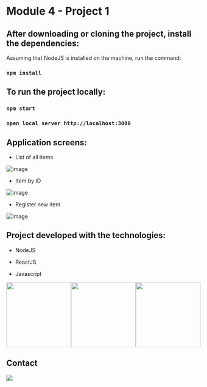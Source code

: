 # Module 4 - Project 1

## After downloading or cloning the project, install the dependencies:

Assuming that NodeJS is installed on the machine, run the command:

### `npm install`

## To run the project locally:

### `npm start`

### `open local server http://localhost:3000`

## Application screens:

* List of all items

![image](https://user-images.githubusercontent.com/97900313/183875042-7db10097-71c1-419d-85a6-e85960b1073b.png)

* Item by ID

![image](https://user-images.githubusercontent.com/97900313/183876258-285e64e8-1c04-450f-bc2d-37ce1e7c921b.png)

* Register new item

![image](https://user-images.githubusercontent.com/97900313/183876560-b93b397a-5485-45b2-8896-4f39e0bdc929.png)

## Project developed with the technologies:

* NodeJS

* ReactJS

* Javascript

<div style="display: flex;" style="margin: 3rem;">

<img src="https://raw.githubusercontent.com/tomchen/stack-icons/634d5c036a2a7ca0115c94ab2ce86c7e79e01e13/logos/nodejs.svg" height="170" width="170"/>

<img src="https://raw.githubusercontent.com/tomchen/stack-icons/634d5c036a2a7ca0115c94ab2ce86c7e79e01e13/logos/javascript.svg" height="170" width="170"/>

<img src="https://raw.githubusercontent.com/tomchen/stack-icons/634d5c036a2a7ca0115c94ab2ce86c7e79e01e13/logos/react.svg" height="170" width="170"/>

</div>

## Contact

<a href="https://www.linkedin.com/in/greg%C3%B3rio-neto-a0119b239/" target="_blank"> <img src="https://img.icons8.com/fluency/144/000000/linkedin.png"/></a>